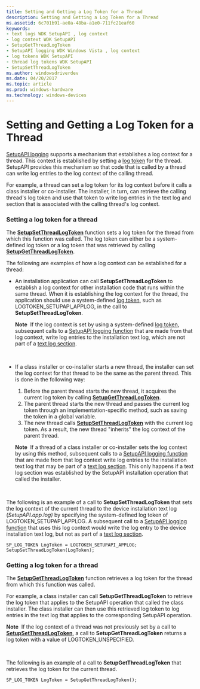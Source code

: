 ```yaml
---
title: Setting and Getting a Log Token for a Thread
description: Setting and Getting a Log Token for a Thread
ms.assetid: 6c701b91-ae0a-48ba-a1e0-711fc21eaf60
keywords:
- text logs WDK SetupAPI , log context
- log context WDK SetupAPI
- SetupGetThreadLogToken
- SetupAPI logging WDK Windows Vista , log context
- log tokens WDK SetupAPI
- thread log tokens WDK SetupAPI
- SetupSetThreadLogToken
ms.author: windowsdriverdev
ms.date: 04/20/2017
ms.topic: article
ms.prod: windows-hardware
ms.technology: windows-devices
---
```


# Setting and Getting a Log Token for a Thread


[SetupAPI logging](setupapi-logging--windows-vista-and-later-.md) supports a mechanism that establishes a log context for a thread. This context is established by setting a [log token](log-tokens.md) for the thread. SetupAPI provides this mechanism so that code that is called by a thread can write log entries to the log context of the calling thread.

For example, a thread can set a log token for its log context before it calls a class installer or co-installer. The installer, in turn, can retrieve the calling thread's log token and use that token to write log entries in the text log and section that is associated with the calling thread's log context.

### <a href="" id="setting-a-log-token-for-a-thread"></a> Setting a log token for a thread

The [**SetupSetThreadLogToken**](https://msdn.microsoft.com/library/windows/hardware/ff552216) function sets a log token for the thread from which this function was called. The log token can either be a system-defined log token or a log token that was retrieved by calling [**SetupGetThreadLogToken**](https://msdn.microsoft.com/library/windows/hardware/ff552211).

The following are examples of how a log context can be established for a thread:

-   An installation application can call **SetupSetThreadLogToken** to establish a log context for other installation code that runs within the same thread. When it is establishing the log context for the thread, the application should use a system-defined [log token](log-tokens.md), such as LOGTOKEN\_SETUPAPI\_APPLOG, in the call to **SetupSetThreadLogToken**.

    **Note**  If the log context is set by using a system-defined [log token](log-tokens.md), subsequent calls to a [SetupAPI logging function](https://msdn.microsoft.com/library/windows/hardware/ff550878) that are made from that log context, write log entries to the installation text log, which are not part of a [text log section](format-of-a-text-log-section.md).

     

-   If a class installer or co-installer starts a new thread, the installer can set the log context for that thread to be the same as the parent thread. This is done in the following way:
    1.  Before the parent thread starts the new thread, it acquires the current log token by calling [**SetupGetThreadLogToken**](https://msdn.microsoft.com/library/windows/hardware/ff552211).
    2.  The parent thread starts the new thread and passes the current log token through an implementation-specific method, such as saving the token in a global variable.
    3.  The new thread calls [**SetupSetThreadLogToken**](https://msdn.microsoft.com/library/windows/hardware/ff552216) with the current log token. As a result, the new thread "inherits" the log context of the parent thread.

    **Note**  If a thread of a class installer or co-installer sets the log context by using this method, subsequent calls to a [SetupAPI logging function](https://msdn.microsoft.com/library/windows/hardware/ff550878) that are made from that log context write log entries to the installation text log that may be part of a [text log section](format-of-a-text-log-section.md). This only happens if a text log section was established by the SetupAPI installation operation that called the installer.

     

The following is an example of a call to **SetupSetThreadLogToken** that sets the log context of the current thread to the device installation text log (*SetupAPI.app.log)* by specifying the system-defined log token of LOGTOKEN\_SETUPAPI\_APPLOG. A subsequent call to a [SetupAPI logging function](https://msdn.microsoft.com/library/windows/hardware/ff550878) that uses this log context would write the log entry to the device installation text log, but not as part of a [text log section](format-of-a-text-log-section.md).

```
SP_LOG_TOKEN LogToken = LOGTOKEN_SETUPAPI_APPLOG;
SetupSetThreadLogToken(LogToken);
```

### <a href="" id="getting-a-log-token-for-a-thread"></a> Getting a log token for a thread

The [**SetupGetThreadLogToken**](https://msdn.microsoft.com/library/windows/hardware/ff552211) function retrieves a log token for the thread from which this function was called.

For example, a class installer can call **SetupGetThreadLogToken** to retrieve the log token that applies to the SetupAPI operation that called the class installer. The class installer can then use this retrieved log token to log entries in the text log that applies to the corresponding SetupAPI operation.

**Note**  If the log context of a thread was not previously set by a call to [**SetupSetThreadLogToken**](https://msdn.microsoft.com/library/windows/hardware/ff552216), a call to **SetupGetThreadLogToken** returns a log token with a value of LOGTOKEN\_UNSPECIFIED.

 

The following is an example of a call to **SetupGetThreadLogToken** that retrieves the log token for the current thread.

```
SP_LOG_TOKEN LogToken = SetupGetThreadLogToken();
```

 

 





